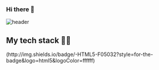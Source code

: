 ### Hi there 👋

![header](https://capsule-render.vercel.app/api?type=Wave&color=auto&height=300&section=header&text=Welcome!&39fontSize=90)

<!--
**wldydQkr/wldydQkr** is a ✨ _special_ ✨ repository because its `README.md` (this file) appears on your GitHub profile.

Here are some ideas to get you started:

- 🔭 I’m currently working on ...
- 🌱 I’m currently learning ...
- 👯 I’m looking to collaborate on ...
- 🤔 I’m looking for help with ...
- 💬 Ask me about ...
- 📫 How to reach me: ...
- 😄 Pronouns: ...
- ⚡ Fun fact: ...
-->
<h2> My tech stack 🧑‍💻 </h2>
(http://img.shields.io/badge/-HTML5-F05032?style=for-the-badge&logo=html5&logoColor=ffffff)
